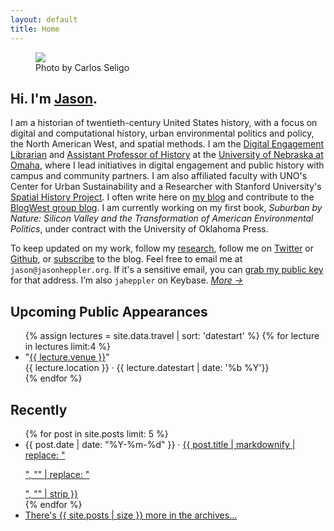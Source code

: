 ```yaml
---
layout: default
title: Home
---
```


<div class="about-intro">
    <figure>
        <img src="/assets/images/atxpo_2016-3703_1024.jpg"/>
        <figcaption>Photo by Carlos Seligo</figcaption>
    </figure>
</div>

## Hi. I'm [Jason]({{site.url}}/about/).

I am a historian of twentieth-century United States history, with a focus on digital and computational history, urban environmental politics and policy, the North American West, and spatial methods. I am the [Digital Engagement Librarian](http://www.unomaha.edu/criss-library/about-us/staff-directory/jason-heppler.php) and [Assistant Professor of History](http://www.unomaha.edu/college-of-arts-and-sciences/history/) at the [University of Nebraska at Omaha](http://unomaha.edu), where I lead initiatives in digital engagement and public history with campus and community partners. I am also affiliated faculty with UNO's Center for Urban Sustainability and a Researcher with Stanford University's [Spatial History Project](http://spatialhistory.stanford.edu). I often write here on [my blog](/blog/) and contribute to the [BlogWest group blog](http://blogwest.org). I am currently working on my first book, *Suburban by Nature: Silicon Valley and the Transformation of American Environmental Politics*, under contract with the University of Oklahoma Press.

To keep updated on my work, follow my [research](http://jasonheppler.org/research/), follow me on [Twitter](http://twitter.com/jaheppler) or [Github](http://github.com/hepplerj), or [subscribe](feed.xml) to the blog. Feel free to email me at `jason@jasonheppler.org`. If it's a sensitive email, you can <a href="https://jasonheppler.org/jasonheppler.asc">grab my public key</a> for that address. I’m also `jaheppler` on Keybase. *[More →]({{site.url}}/about/)*

## Upcoming Public Appearances

<ul class="list-items">
{% assign lectures = site.data.travel | sort: 'datestart' %}
{% for lecture in lectures limit:4 %}
<li>"<a href="{{lecture.url}}">{{ lecture.venue }}</a>" <br> {{ lecture.location }}  &middot; {{ lecture.datestart | date: '%b %Y'}}</li>
{% endfor %}
</ul>

## Recently

<ul class="list-items">
  {% for post in site.posts limit: 5 %}
	<li><span class="code"><time datetime="{{ post.date }}">{{ post.date | date: "%Y-%m-%d" }}</time></span> &middot; <a href="{{ post.url }}">{{ post.title | markdownify | replace: "<p>", "" | replace: "</p>", "" | strip }}</a></li>
  {% endfor %}
  	<li><a href="{{site.url}}/archives/">There's {{ site.posts | size }} more in the archives...</a></li>
</ul>

